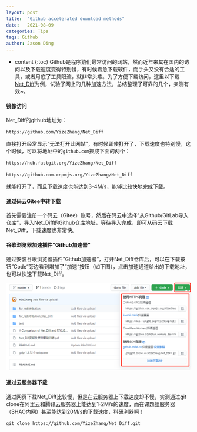```yaml
---
layout: post
title:  "Github accelerated download methods"
date:   2021-08-09
categories: Tips
tags: Github
author: Jason Ding
---
```


* content
{:toc}
Github是程序猿们最常访问的网站，然而近年来其在国内的访问以及下载速度变得特别慢，有时候着急下载软件，而手头又没有合适的工具，或者月底了工具限流，就非常头疼。为了方便下载访问，这里以下载[Net_Diff](https://github.com/YizeZhang/Net_Diff)为例，试验了网上的几种加速方法，总结整理了可靠的几个，亲测有效~。



#### **镜像访问**

Net_Diff的github地址为：

```
https://github.com/YizeZhang/Net_Diff
```

直接打开经常显示“无法打开此网站”，有时候即使打开了，下载速度也特别慢，这个时候，可以将地址中的`github.com`换成下面的两个：

```
https://hub.fastgit.org/YizeZhang/Net_Diff

https://github.com.cnpmjs.org/YizeZhang/Net_Diff
```

就能打开了，而且下载速度也能达到3-4M/s，能够比较快地完成下载。



#### **通过码云Gitee中转下载**

首先需要注册一个码云（Gitee）账号，然后在码云中选择”从Github/GitLab导入仓库“，导入Net_Diff的Github仓库地址，等待导入完成，即可从码云下载Net_Diff，下载速度也非常快。



#### **谷歌浏览器加速插件”Github加速器“**

通过安装谷歌浏览器插件”Github加速器“，打开Net_Diff仓库后，可以在下载按钮”Code“旁边看到增加了”加速“按钮（如下图），点击加速通道给出的下载地址，也可以快速下载Net_Diff。

![image-20210809194309688](https://raw.githubusercontent.com/Sardingfish/Sardingfish.github.io/master/image/Others/githubacc.png)



#### **通过云服务器下载**

通过网页下载Net_Diff比较慢，但是在云服务器上下载速度却不慢，实测通过git clone在阿里云和腾讯云服务器上能达到1-2M/s的速度，而在课题组服务器（SHAO内网）甚至能达到20M/s的下载速度，科研利器啊！

```
git clone https://github.com/YizeZhang/Net_Diff.git
```